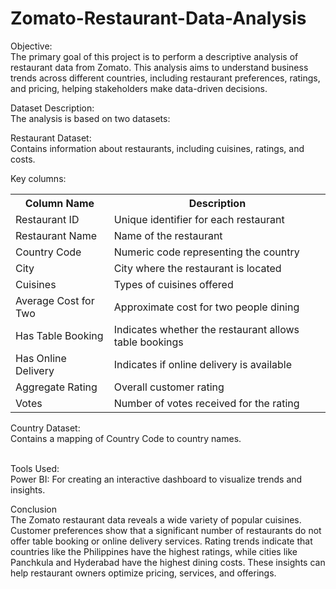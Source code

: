 # Zomato-Restaurant-Data-Analysis
Objective:<br>
The primary goal of this project is to perform a descriptive analysis of restaurant data from Zomato. This analysis aims to understand business trends across different countries, including restaurant preferences, ratings, and pricing, helping stakeholders make data-driven decisions.

Dataset Description:<br>
The analysis is based on two datasets:

Restaurant Dataset:<br>
Contains information about restaurants, including cuisines, ratings, and costs.

Key columns: <br>

<table>
        <tr>
            <th>Column Name</th>
            <th>Description</th>
        </tr>
        <tr>
            <td>Restaurant ID</td>
            <td>Unique identifier for each restaurant</td>
        </tr>
        <tr>
            <td>Restaurant Name</td>
            <td>Name of the restaurant</td>
        </tr>
        <tr>
            <td>Country Code</td>
            <td>Numeric code representing the country</td>
        </tr>
        <tr>
            <td>City</td>
            <td>City where the restaurant is located</td>
        </tr>
        <tr>
            <td>Cuisines</td>
            <td>Types of cuisines offered</td>
        </tr>
        <tr>
            <td>Average Cost for Two</td>
            <td>Approximate cost for two people dining</td>
        </tr>
        <tr>
            <td>Has Table Booking</td>
            <td>Indicates whether the restaurant allows table bookings</td>
        </tr>
        <tr>
            <td>Has Online Delivery</td>
            <td>Indicates if online delivery is available</td>
        </tr>
        <tr>
            <td>Aggregate Rating</td>
            <td>Overall customer rating</td>
        </tr>
        <tr>
            <td>Votes</td>
            <td>Number of votes received for the rating</td>
        </tr>
    </table>


    
Country Dataset:<br>
Contains a mapping of Country Code to country names.<br><br>


Tools Used:<br>
Power BI: For creating an interactive dashboard to visualize trends and insights.
<br>


Conclusion<br>
The Zomato restaurant data reveals a wide variety of popular cuisines. Customer preferences show that a significant number of restaurants do not offer table booking or online delivery services. Rating trends indicate that countries like the Philippines have the highest ratings, while cities like Panchkula and Hyderabad have the highest dining costs. These insights can help restaurant owners optimize pricing, services, and offerings.


